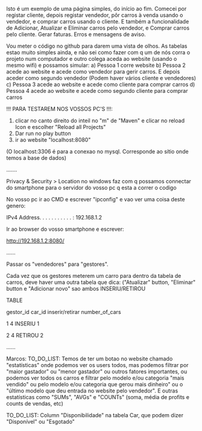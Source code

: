 Isto é um exemplo de uma página simples, do início ao fim.
Comecei por registar cliente, depois registar vendedor, pôr carros à venda usando o vendedor, e comprar carros usando o cliente.
E também a funcionalidade de Adicionar, Atualizar e Eliminar carros pelo vendedor, e Comprar carros pelo cliente.
Gerar faturas. Erros e mensagens de aviso.

Vou meter o código no github para darem uma vista de olhos. As tabelas estao muito simples ainda, e não sei como fazer com q um de nós corra o projeto num computador e outro colega aceda ao website (usando o mesmo wifi) e possamos simular:
a) Pessoa 1 corre website
b) Pessoa 2 acede ao website e acede como vendedor para gerir carros. E depois aceder como segundo vendedor (Podem haver vários cliente e vendedores)
c) Pessoa 3 acede ao website e acede como cliente para comprar carros
d) Pessoa 4 acede ao website e acede como segundo cliente para comprar carros

!!! PARA TESTAREM NOS VOSSOS PC'S !!!:
1) clicar no canto direito do inteil no "m" de "Maven" e clicar no reload Icon e escolher "Reload all Projects"
2) Dar run no play button
3) ir ao website "localhost:8080"

(O localhost:3306 é para a conexao no mysql. Corresponde ao sítio onde temos a base de dados)

.......

Privacy & Security > Location no windows faz com q possamos connectar do smartphone para o servidor do vosso pc q esta a correr o codigo

No vosso pc ir ao CMD e escrever "ipconfig" e vao ver uma coisa deste genero:

IPv4 Address. . . . . . . . . . . : 192.168.1.2

Ir ao browser do vosso smartphone e escrever:

http://192.168.1.2:8080/

......

Passar os "vendedores" para "gestores".

Cada vez que os gestores meterem um carro para dentro da tabela de carros, deve haver uma outra tabela que dica:
("Atualizar" button, "Eliminar" button e "Adicionar novo" sao ambos INSERIU/RETIROU 


TABLE

gestor_id  car_id  inserir/retirar  number_of_cars

1          4       INSERIU          1

2          4       RETIROU          2

......

Marcos:
TO_DO_LIST: Temos de ter um botao no website chamado "estatísticas" onde podemos ver os users todos, mas podemos filtrar por "maior gastador" ou "menor gastador" ou outros fatores importantes, ou podemos ver todos os carros e filtrar pelo modelo e/ou categoria "mais vendido" ou pelo modelo e/ou categoria que gerou mais dinheiro" ou o "último modelo que deu entrada no website pelo vendedor". E outras estatísticas como "SUMs", "AVGs" e "COUNTs" (soma, média de profits e counts de vendas, etc)


TO_DO_LIST: Column "Disponibilidade" na tabela Car, que podem dizer "Disponível" ou "Esgotado"

